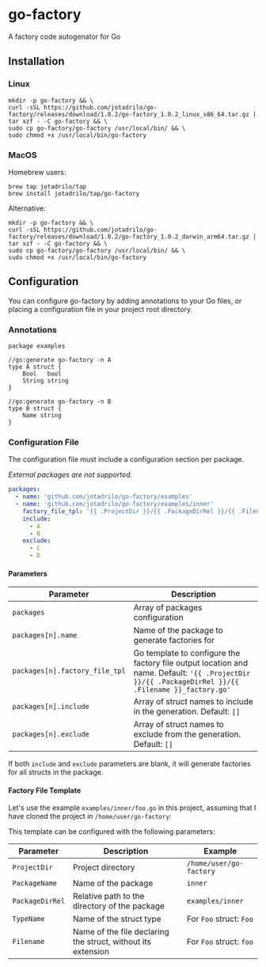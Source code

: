 # go-factory

A factory code autogenator for Go

## Installation

### Linux

```
mkdir -p go-factory && \
curl -sSL https://github.com/jotadrilo/go-factory/releases/download/1.0.2/go-factory_1.0.2_linux_x86_64.tar.gz | tar xzf - -C go-factory && \
sudo cp go-factory/go-factory /usr/local/bin/ && \
sudo chmod +x /usr/local/bin/go-factory
```

### MacOS

Homebrew users:

```
brew tap jotadrilo/tap
brew install jotadrilo/tap/go-factory
```

Alternative:

```
mkdir -p go-factory && \
curl -sSL https://github.com/jotadrilo/go-factory/releases/download/1.0.2/go-factory_1.0.2_darwin_arm64.tar.gz | tar xzf - -C go-factory && \
sudo cp go-factory/go-factory /usr/local/bin/ && \
sudo chmod +x /usr/local/bin/go-factory
```

## Configuration

You can configure go-factory by adding annotations to your Go files,
or placing a configuration file in your project root directory.

### Annotations

```golang
package examples

//go:generate go-factory -n A
type A struct {
	Bool   bool
	String string
}

//go:generate go-factory -n B
type B struct {
	Name string
}
```

### Configuration File

The configuration file must include a configuration section per package.

_External packages are not supported._

```yaml
packages:
  - name: 'github.com/jotadrilo/go-factory/examples'
  - name: 'github.com/jotadrilo/go-factory/examples/inner'
    factory_file_tpl: '{{ .ProjectDir }}/{{ .PackageDirRel }}/{{ .Filename }}_factory.go'
    include:
      - A
      - B
    exclude:
      - C
      - D
```

#### Parameters

| Parameter                      | Description                                                                                                                                        |
|--------------------------------|----------------------------------------------------------------------------------------------------------------------------------------------------|
| `packages`                     | Array of packages configuration                                                                                                                    |
| `packages[n].name`             | Name of the package to generate factories for                                                                                                      |
| `packages[n].factory_file_tpl` | Go template to configure the factory file output location and name. Default: `'{{ .ProjectDir }}/{{ .PackageDirRel }}/{{ .Filename }}_factory.go'` |
| `packages[n].include`          | Array of struct names to include in the generation. Default: `[]`                                                                                  |
| `packages[n].exclude`          | Array of struct names to exclude from the generation. Default: `[]`                                                                                |  

If both `include` and `exclude` parameters are blank, it will generate factories for all structs in the package.

#### Factory File Template

Let's use the example `examples/inner/foo.go` in this project, assuming that I have cloned the project
in `/home/user/go-factory`:

This template can be configured with the following parameters:

| Parameter       | Description                                                  | Example                 |
|-----------------|--------------------------------------------------------------|-------------------------|
| `ProjectDir`    | Project directory                                            | `/home/user/go-factory` |
| `PackageName`   | Name of the package                                          | `inner`                 |
| `PackageDirRel` | Relative path to the directory of the package                | `examples/inner`        |
| `TypeName`      | Name of the struct type                                      | For `Foo` struct: `Foo` |
| `Filename`      | Name of the file declaring the struct, without its extension | For `Foo` struct: `foo` |
